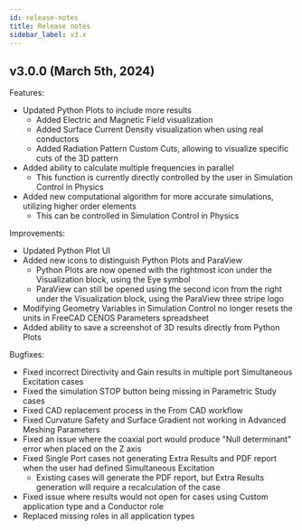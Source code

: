 ```yaml
---
id: release-notes
title: Release notes
sidebar_label: v3.x
---
```


## v3.0.0 (March 5th, 2024)

Features:

* Updated Python Plots to include more results
   * Added Electric and Magnetic Field visualization
   * Added Surface Current Density visualization when using real conductors
   * Added Radiation Pattern Custom Cuts, allowing to visualize specific cuts of the 3D pattern
* Added ability to calculate multiple frequencies in parallel
   * This function is currently directly controlled by the user in Simulation Control in Physics
* Added new computational algorithm for more accurate simulations, utilizing higher order elements
   * This can be controlled in Simulation Control in Physics

Improvements:

* Updated Python Plot UI
* Added new icons to distinguish Python Plots and ParaView
   * Python Plots are now opened with the rightmost icon under the Visualization block, using the Eye symbol
   * ParaView can still be opened using the second icon from the right under the Visualization block, using the ParaView three stripe logo
* Modifying Geometry Variables in Simulation Control no longer resets the units in FreeCAD CENOS Parameters spreadsheet
* Added ability to save a screenshot of 3D results directly from Python Plots

Bugfixes:

* Fixed incorrect Directivity and Gain results in multiple port Simultaneous Excitation cases
* Fixed the simulation STOP button being missing in Parametric Study cases
* Fixed CAD replacement process in the From CAD workflow
* Fixed Curvature Safety and Surface Gradient not working in Advanced Meshing Parameters
* Fixed an issue where the coaxial port would produce "Null determinant" error when placed on the Z axis
* Fixed Single Port cases not generating Extra Results and PDF report when the user had defined Simultaneous Excitation
   * Existing cases will generate the PDF report, but Extra Results generation will require a recalculation of the case
* Fixed issue where results would not open for cases using Custom application type and a Conductor role
* Replaced missing roles in all application types

